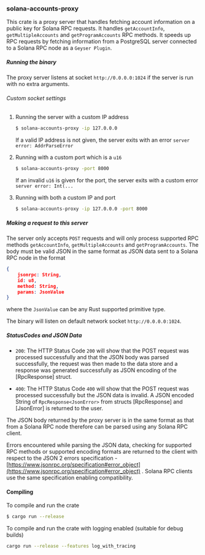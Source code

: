 ### solana-accounts-proxy
This crate is a proxy server that handles fetching account information on a public key for Solana RPC requests. It handles `getAccountInfo`, `getMultipleAccounts` and `getProgramAccounts` RPC methods. It speeds up RPC requests by fetching information from a PostgreSQL server connected to a Solana RPC node as a `Geyser Plugin`.

##### Running the binary

The proxy server listens at socket `http://0.0.0.0:1024` if the server is run with no extra arguments. 

###### Custom socket settings

1. Running the server with a custom IP address

   ```sh
   $ solana-accounts-proxy -ip 127.0.0.0
   ```

   If a valid IP address is not given, the server exits with an error `server error: AddrParseError`

2. Running with a custom port which is a `u16`

   ```sh
   $ solana-accounts-proxy -port 8000
   ```

   If an invalid `u16` is given for the port, the server exits with a custom error `server error: Int(...`

3. Running with both a custom IP and port

   ```sh
   $ solana-accounts-proxy -ip 127.0.0.0 -port 8000
   ```

##### Making a request to this server
The server only accepts `POST` requests and will only process supported RPC methods `getAccountInfo`, `getMultipleAccounts` and `getProgramAccounts`.
The body must be valid JSON in the same format as JSON data sent to a Solana RPC node in the format
```json
{ 
    jsonrpc: String, 
    id: u8, 
    method: String, 
    params: JsonValue
}
```
 where the `JsonValue` can be any Rust supported primitive type.

The binary will listen on default network socket `http://0.0.0.0:1024`.

##### StatusCodes and JSON Data
- `200`: The HTTP Status Code `200` will show that the POST request was processed successfully and that the JSON body was parsed successfully, the request was then made to the data store and a response was generated successfully as JSON encoding of the [RpcResponse] struct.

- `400`: The HTTP Status Code `400` will show that the POST request was processed successfully but the JSON data is invalid. A JSON encoded String of `RpcResponse<JsonError>` from structs [RpcResponse] and [JsonError] is returned to the user.

The JSON body returned by the proxy server is in the same format as that from a Solana RPC node therefore can be parsed using any Solana RPC client.

Errors encountered while parsing the JSON data, checking for supported RPC methods or supported encoding formats are returned to the client with respect to the JSON 2 errors specification - [https://www.jsonrpc.org/specification#error_object](https://www.jsonrpc.org/specification#error_object) . Solana RPC clients use the same specification enabling compatibility.

#### Compiling

To compile and run the crate

```sh
$ cargo run --release
```

To compile and run the crate with logging enabled (suitable for debug builds)

```sh
cargo run --release --features log_with_tracing
```

